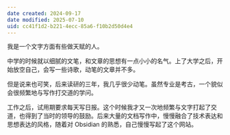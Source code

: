 ```yaml
---
date created: 2024-09-17
date modified: 2025-07-10
uid: cc41f1d2-b221-4ecc-85a6-f10b2d50d4e4
---
```


我是一个文字方面有些做天赋的人。

中学的时候就以细腻的文笔，和文章的思想有一点小小的名气。上了大学之后，开始放空自己，会写一些诗歌，动笔的文章并不多。

但是说来也可笑，后来读研的三年，我几乎很少动笔。虽然专业是考古，一个貌似会很频繁地与写作打交道的学问。

工作之后，试用期要求每天写日报。这个时候我才又一次地频繁与文字打起了交道，也得到了当时的领导的鼓励。后来大量的文档写作中，慢慢融合了技术表达和思想表达的风格，随着对 Obsidian 的熟悉，自己慢慢写起了这个网站。
